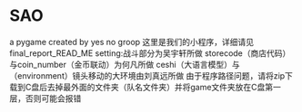 # SAO
a pygame created by yes no groop
这里是我们的小程序，详细请见final_report_READ_ME
setting:战斗部分为吴宇轩所做
storecode（商店代码）与coin_number（金币联动）为何凡所做
ceshi（大语言模型）与（environment）镜头移动的大环境由刘真远所做
由于程序路径问题，请将zip下载到C盘后去掉最外面的文件夹（队名文件夹）并将game文件夹放在C盘第一层，否则可能会报错
